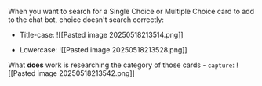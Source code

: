 
When you want to search for a Single Choice or Multiple Choice card to add to the chat bot, choice doesn't search correctly:

- Title-case:
  ![[Pasted image 20250518213514.png]]

- Lowercase:
  ![[Pasted image 20250518213528.png]]

What **does** work is researching the category of those cards - `capture`:
![[Pasted image 20250518213542.png]]